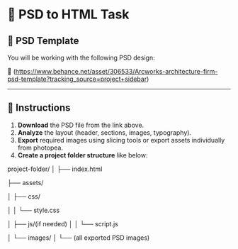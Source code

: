 # 🎨 PSD to HTML Task

## 📁 PSD Template
You will be working with the following PSD design:

🔗 (https://www.behance.net/asset/306533/Arcworks-architecture-firm-psd-template?tracking_source=project+sidebar)

---

## 📝 Instructions

1. **Download** the PSD file from the link above.
2. **Analyze** the layout (header, sections, images, typography).
3. **Export** required images using slicing tools or export assets individually from photopea.
4. **Create a project folder structure** like below:

project-folder/
│
├── index.html

├── assets/

│   ├── css/

│   │   └── style.css

│   ├── js/(if needed)
│   │   └── script.js

│   └── images/
│       └── (all exported PSD images)
